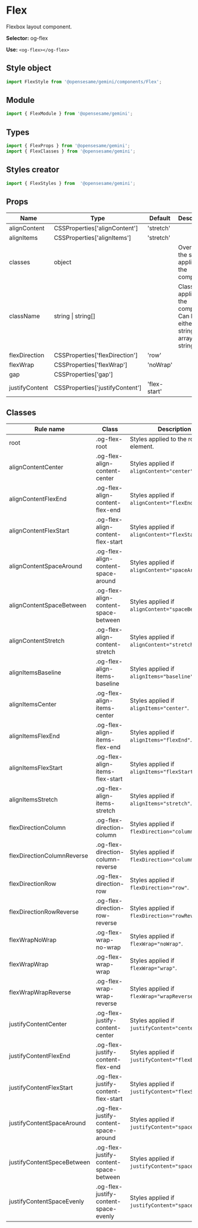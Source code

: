 # Flex
Flexbox layout component.

**Selector:**
og-flex

**Use:**
`<og-flex></og-flex>`

## Style object
```javascript
import FlexStyle from '@opensesame/gemini/components/Flex';
```

## Module
```javascript
import { FlexModule } from '@opensesame/gemini';
```

## Types
```javascript
import { FlexProps } from '@opensesame/gemini';
import { FlexClasses } from '@opensesame/gemini';
```

## Styles creator
```javascript
import { FlexStyles } from  '@opensesame/gemini';
```

## Props
Name | Type | Default | Description
---- | ---- | ------- | -----------
alignContent | CSSProperties['alignContent'] | 'stretch' |
alignItems | CSSProperties['alignItems'] | 'stretch' |
classes | object | | Override the styles applied to the component.
className | string &#124; string[] | | Class(es) applied to the component. Can be either a string, or an array of strings.
flexDirection | CSSProperties['flexDirection'] | 'row' |
flexWrap | CSSProperties['flexWrap'] | 'noWrap' |
gap | CSSProperties['gap'] | |
justifyContent | CSSProperties['justifyContent'] | 'flex-start' |

## Classes
Rule name | Class | Description
--------- | ----- | -----------
root | .og-flex-root | Styles applied to the root element.
alignContentCenter | .og-flex-align-content-center | Styles applied if `alignContent="center"`.
alignContentFlexEnd | .og-flex-align-content-flex-end | Styles applied if `alignContent="flexEnd"`.
alignContentFlexStart | .og-flex-align-content-flex-start | Styles applied if `alignContent="flexStart"`.
alignContentSpaceAround | .og-flex-align-content-space-around | Styles applied if `alignContent="spaceAround"`.
alignContentSpaceBetween | .og-flex-align-content-space-between | Styles applied if `alignContent="spaceBetween"`.
alignContentStretch | .og-flex-align-content-stretch | Styles applied if `alignContent="stretch"`.
alignItemsBaseline | .og-flex-align-items-baseline | Styles applied if `alignItems="baseline"`.
alignItemsCenter | .og-flex-align-items-center | Styles applied if `alignItems="center"`.
alignItemsFlexEnd | .og-flex-align-items-flex-end | Styles applied if `alignItems="flexEnd"`.
alignItemsFlexStart | .og-flex-align-items-flex-start | Styles applied if `alignItems="flexStart"`.
alignItemsStretch | .og-flex-align-items-stretch | Styles applied if `alignItems="stretch"`.
flexDirectionColumn | .og-flex-direction-column | Styles applied if `flexDirection="column"`.
flexDirectionColumnReverse | .og-flex-direction-column-reverse | Styles applied if `flexDirection="columnReverse"`.
flexDirectionRow | .og-flex-direction-row | Styles applied if `flexDirection="row"`.
flexDirectionRowReverse | .og-flex-direction-row-reverse | Styles applied if `flexDirection="rowReverse"`.
flexWrapNoWrap | .og-flex-wrap-no-wrap | Styles applied if `flexWrap="noWrap"`.
flexWrapWrap | .og-flex-wrap-wrap | Styles applied if `flexWrap="wrap"`.
flexWrapWrapReverse | .og-flex-wrap-wrap-reverse | Styles applied if `flexWrap="wrapReverse"`.
justifyContentCenter | .og-flex-justify-content-center | Styles applied if `justifyContent="center"`.
justifyContentFlexEnd | .og-flex-justify-content-flex-end | Styles applied if `justifyContent="flexEnd"`.
justifyContentFlexStart | .og-flex-justify-content-flex-start | Styles applied if `justifyContent="flexStart"`.
justifyContentSpaceAround | .og-flex-justify-content-space-around | Styles applied if `justifyContent="spaceAround"`.
justifyContentSpeceBetween | .og-flex-justify-content-space-between | Styles applied if `justifyContent="spaceBetween"`.
justifyContentSpaceEvenly | .og-flex-justify-content-space-evenly | Styles applied if `justifyContent="spaceEvenly"`.
